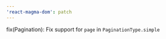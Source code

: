 ```yaml
---
'react-magma-dom': patch
---
```


fix(Pagination): Fix support for `page` in `PaginationType.simple`
